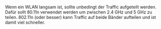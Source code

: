 Wenn ein WLAN langsam ist, sollte unbedingt der Traffic aufgeteilt werden.
Dafür sollt 80.11n verwendet werden um zwischen 2.4 GHz und 5 GHz zu teilen.
802.11n (oder besser) kann Traffic auf beide Bänder aufteilen und ist damit viel schneller.